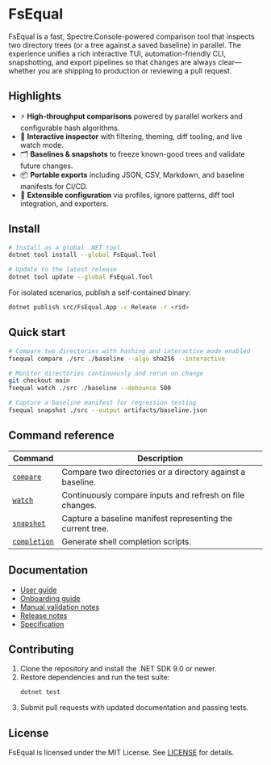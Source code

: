 # FsEqual

FsEqual is a fast, Spectre.Console-powered comparison tool that inspects two directory trees (or a tree against a saved baseline) in parallel. The experience unifies a rich interactive TUI, automation-friendly CLI, snapshotting, and export pipelines so that changes are always clear—whether you are shipping to production or reviewing a pull request.

## Highlights

- ⚡️ **High-throughput comparisons** powered by parallel workers and configurable hash algorithms.
- 🧭 **Interactive inspector** with filtering, theming, diff tooling, and live watch mode.
- 🗂️ **Baselines & snapshots** to freeze known-good trees and validate future changes.
- 📦 **Portable exports** including JSON, CSV, Markdown, and baseline manifests for CI/CD.
- 🔌 **Extensible configuration** via profiles, ignore patterns, diff tool integration, and exporters.

## Install

```bash
# Install as a global .NET tool
dotnet tool install --global FsEqual.Tool

# Update to the latest release
dotnet tool update --global FsEqual.Tool
```

For isolated scenarios, publish a self-contained binary:

```bash
dotnet publish src/FsEqual.App -c Release -r <rid>
```

## Quick start

```bash
# Compare two directories with hashing and interactive mode enabled
fsequal compare ./src ./baseline --algo sha256 --interactive

# Monitor directories continuously and rerun on change
git checkout main
fsequal watch ./src ./baseline --debounce 500

# Capture a baseline manifest for regression testing
fsequal snapshot ./src --output artifacts/baseline.json
```

## Command reference

| Command | Description |
| --- | --- |
| [`compare`](docs/command-compare.md) | Compare two directories or a directory against a baseline. |
| [`watch`](docs/command-watch.md) | Continuously compare inputs and refresh on file changes. |
| [`snapshot`](docs/command-snapshot.md) | Capture a baseline manifest representing the current tree. |
| [`completion`](docs/command-completion.md) | Generate shell completion scripts. |

## Documentation

- [User guide](docs/user-guide.md)
- [Onboarding guide](docs/onboarding-guide.md)
- [Manual validation notes](docs/manual-validation.md)
- [Release notes](docs/release-notes.md)
- [Specification](docs/spec.md)

## Contributing

1. Clone the repository and install the .NET SDK 9.0 or newer.
2. Restore dependencies and run the test suite:
   ```bash
   dotnet test
   ```
3. Submit pull requests with updated documentation and passing tests.

## License

FsEqual is licensed under the MIT License. See [LICENSE](LICENSE) for details.
